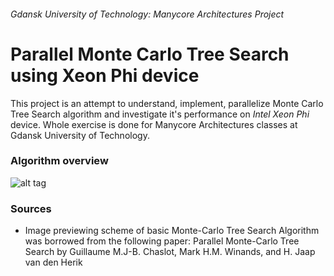 ###### Gdansk University of Technology: Manycore Architectures Project

Parallel Monte Carlo Tree Search using Xeon Phi device
======

This project is an attempt to understand, implement, parallelize Monte Carlo Tree Search algorithm and investigate it's performance on _Intel Xeon Phi_ device. Whole exercise is done for Manycore Architectures classes at Gdansk University of Technology.

### Algorithm overview

![alt tag](https://raw.github.com/AleksanderGondek/GUT_Monte_Carlo_Tree_Search/master/assets/SchemeOfMCTS.png)

### Sources

* Image previewing scheme of basic Monte-Carlo Tree Search Algorithm was borrowed from the following paper: Parallel Monte-Carlo Tree Search by Guillaume M.J-B. Chaslot, Mark H.M. Winands, and H. Jaap van den Herik